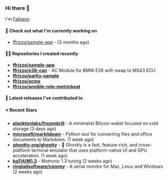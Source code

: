 ### Hi there 👋

I'm [Fabiano](https://ffrizzo.com)

#### 👷 Check out what I'm currently working on


- [ffrizzo/sample-app](https://github.com/ffrizzo/sample-app) -  (3 months ago)

#### 👨‍💻 Repositories I created recently
- **[ffrizzo/sample-app](https://github.com/ffrizzo/sample-app)**
- **[ffrizzo/e36-can](https://github.com/ffrizzo/e36-can)** - AC Module for BMW E36 with swap to MS43 ECU
- **[ffrizzo/parity-sample](https://github.com/ffrizzo/parity-sample)**
- **[ffrizzo/acme](https://github.com/ffrizzo/acme)**
- **[ffrizzo/ansible-role-metricbeat](https://github.com/ffrizzo/ansible-role-metricbeat)**

#### 🚀 Latest releases I've contributed to



#### ⭐ Recent Stars


- **[planktonlabs/frozenkrill](https://github.com/planktonlabs/frozenkrill)** - A minimalist Bitcoin wallet focused on cold storage (3 days ago)
- **[microsoft/markitdown](https://github.com/microsoft/markitdown)** - Python tool for converting files and office documents to Markdown. (1 week ago)
- **[ghostty-org/ghostty](https://github.com/ghostty-org/ghostty)** - 👻 Ghostty is a fast, feature-rich, and cross-platform terminal emulator that uses platform-native UI and GPU acceleration. (1 week ago)
- **[ba114/M1.3](https://github.com/ba114/M1.3)** - Motronic 1.3 tuning (2 weeks ago)
- **[ringtailsoftware/commy](https://github.com/ringtailsoftware/commy)** - A serial monitor for Mac, Linux and Windows (2 weeks ago)
